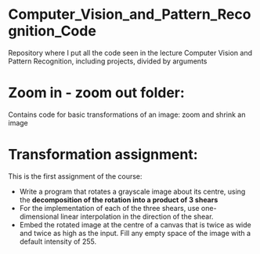 # Computer_Vision_and_Pattern_Recognition_Code
Repository where I put all the code seen in the lecture Computer Vision and Pattern Recognition, including projects, divided by arguments

# Zoom in - zoom out folder:
Contains code for basic transformations of an image: zoom and shrink an image

# Transformation assignment:
This is the first assignment of the course: 
- Write a program that rotates a grayscale image about its centre, using the **decomposition of the rotation into a product of 3 shears**
- For the implementation of each of the three shears, use one-dimensional linear interpolation in the direction of the shear.
- Embed the rotated image at the centre of a canvas that is twice as wide and twice as high as the input. Fill any empty space of the image with a   default intensity of 255.
